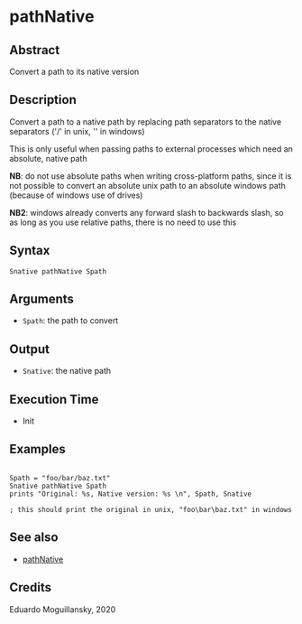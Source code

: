 # pathNative

## Abstract

Convert a path to its native version

## Description

Convert a path to a native path by replacing path separators to
the native separators ('/' in unix, '\' in windows)

This is only useful when passing paths to external processes which
need an absolute, native path

**NB**: do not use absolute paths when writing cross-platform paths,
since it is not possible to convert an absolute unix path to an absolute
windows path (because of windows use of drives)

**NB2**: windows already converts any forward slash to backwards slash, so
as long as you use relative paths, there is no need to use this

## Syntax

    Snative pathNative Spath

## Arguments

* `Spath`: the path to convert

## Output

* `Snative`: the native path

## Execution Time

* Init

## Examples

```csound

Spath = "foo/bar/baz.txt"
Snative pathNative Spath
prints "Original: %s, Native version: %s \n", Spath, Snative

; this should print the original in unix, "foo\bar\baz.txt" in windows

```

## See also

* [pathNative](pathNative.md)

## Credits

Eduardo Moguillansky, 2020
